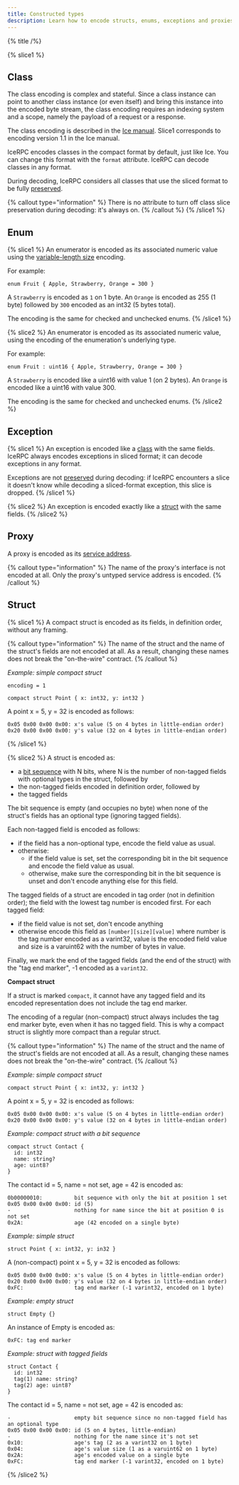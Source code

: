 ```yaml
---
title: Constructed types
description: Learn how to encode structs, enums, exceptions and proxies with Slice.
---
```


{% title /%}

{% slice1 %}
## Class

The class encoding is complex and stateful. Since a class instance can point to another class instance (or even itself)
and bring this instance into the encoded byte stream, the class encoding requires an indexing system and a scope, namely
the payload of a request or a response.

The class encoding is described in the
[Ice manual](https://doc.zeroc.com/ice/3.7/ice-protocol-and-encoding/ice-encoding/data-encoding-for-classes). Slice1
corresponds to encoding version 1.1 in the Ice manual.

IceRPC encodes classes in the compact format by default, just like Ice. You can change this format with the `format`
attribute. IceRPC can decode classes in any format.

During decoding, IceRPC considers all classes that use the sliced format to be fully
[preserved](https://doc.zeroc.com/ice/3.7/client-server-features/slicing-values-and-exceptions#id-.SlicingValuesandExceptionsv3.7-PreservingSlices).

{% callout type="information" %}
There is no attribute to turn off class slice preservation during decoding: it's always on.
{% /callout %}
{% /slice1 %}

## Enum

{% slice1 %}
An enumerator is encoded as its associated numeric value using the
[variable-length size](encoding-only-constructs#variable-length-size) encoding.

For example:
```slice
enum Fruit { Apple, Strawberry, Orange = 300 }
```

A `Strawberry` is encoded as `1` on 1 byte. An `Orange` is encoded as 255 (1 byte) followed by `300` encoded as an
int32 (5 bytes total).

The encoding is the same for checked and unchecked enums.
{% /slice1 %}

{% slice2 %}
An enumerator is encoded as its associated numeric value, using the encoding of the enumeration's underlying type.

For example:
```slice
enum Fruit : uint16 { Apple, Strawberry, Orange = 300 }
```

A `Strawberry` is encoded like a uint16 with value 1 (on 2 bytes). An `Orange` is encoded like a uint16 with value 300.

The encoding is the same for checked and unchecked enums.
{% /slice2 %}

## Exception

{% slice1 %}
An exception is encoded like a [class](#class) with the same fields. IceRPC always encodes exceptions in sliced format;
it can decode exceptions in any format.

Exceptions are not [preserved](https://doc.zeroc.com/ice/3.7/client-server-features/slicing-values-and-exceptions#id-.SlicingValuesandExceptionsv3.7-PreservingSlices)
during decoding: if IceRPC encounters a slice it doesn't know while decoding a sliced-format exception, this slice
is dropped.
{% /slice1 %}

{% slice2 %}
An exception is encoded exactly like a [struct](#struct) with the same fields.
{% /slice2 %}

## Proxy

A proxy is encoded as its [service address](#primitive-types#ServiceAddress).

{% callout type="information" %}
The name of the proxy's interface is not encoded at all. Only the proxy's untyped service address is encoded.
{% /callout %}

## Struct

{% slice1 %}
A compact struct is encoded as its fields, in definition order, without any framing.

{% callout type="information" %}
The name of the struct and the name of the struct's fields are not encoded at all. As a result, changing these names
does not break the "on-the-wire" contract.
{% /callout %}

_Example: simple compact struct_

```slice
encoding = 1

compact struct Point { x: int32, y: int32 }
```

A point x = 5, y = 32 is encoded as follows:
```
0x05 0x00 0x00 0x00: x's value (5 on 4 bytes in little-endian order)
0x20 0x00 0x00 0x00: y's value (32 on 4 bytes in little-endian order)
```
{% /slice1 %}

{% slice2 %}
A struct is encoded as:
- a [bit sequence](encoding-only-constructs#bit-sequence) with N bits, where N is the number of non-tagged fields with
  optional types in the struct, followed by
- the non-tagged fields encoded in definition order, followed by
- the tagged fields

The bit sequence is empty (and occupies no byte) when none of the struct's fields has an optional type (ignoring tagged
fields).

Each non-tagged field is encoded as follows:
- if the field has a non-optional type, encode the field value as usual.
- otherwise:
    - if the field value is set, set the corresponding bit in the bit sequence and encode the field value as usual.
    - otherwise, make sure the corresponding bit in the bit sequence is unset and don't encode anything else for this
      field.

The tagged fields of a struct are encoded in tag order (not in definition order); the field with the lowest tag number
is encoded first. For each tagged field:
- if the field value is not set, don't encode anything
- otherwise encode this field as `[number][size][value]` where number is the tag number encoded as a varint32, value is
the encoded field value and size is a varuint62 with the number of bytes in value.

Finally, we mark the end of the tagged fields (and the end of the struct) with the "tag end marker", -1 encoded as a
`varint32`.

**Compact struct**

If a struct is marked `compact`, it cannot have any tagged field and its encoded representation does not include the tag
end marker.

The encoding of a regular (non-compact) struct always includes the tag end marker byte, even when it has no tagged
field. This is why a compact struct is slightly more compact than a regular struct.

{% callout type="information" %}
The name of the struct and the name of the struct's fields are not encoded at all. As a result, changing these names
does not break the "on-the-wire" contract.
{% /callout %}

_Example: simple compact struct_

```slice
compact struct Point { x: int32, y: int32 }
```

A point x = 5, y = 32 is encoded as follows:
```
0x05 0x00 0x00 0x00: x's value (5 on 4 bytes in little-endian order)
0x20 0x00 0x00 0x00: y's value (32 on 4 bytes in little-endian order)
```

_Example: compact struct with a bit sequence_
```slice
compact struct Contact {
  id: int32
  name: string?
  age: uint8?
}
```

The contact id = 5, name = not set, age = 42 is encoded as:
```
0b00000010:          bit sequence with only the bit at position 1 set
0x05 0x00 0x00 0x00: id (5)
-                    nothing for name since the bit at position 0 is not set
0x2A:                age (42 encoded on a single byte)
```

_Example: simple struct_

```slice
struct Point { x: int32, y: in32 }
```

A (non-compact) point x = 5, y = 32 is encoded as follows:
```
0x05 0x00 0x00 0x00: x's value (5 on 4 bytes in little-endian order)
0x20 0x00 0x00 0x00: y's value (32 on 4 bytes in little-endian order)
0xFC:                tag end marker (-1 varint32, encoded on 1 byte)
```

_Example: empty struct_

```slice
struct Empty {}
```

An instance of Empty is encoded as:
```
0xFC: tag end marker
```

_Example: struct with tagged fields_

```slice
struct Contact {
  id: int32
  tag(1) name: string?
  tag(2) age: uint8?
}
```

The contact id = 5, name = not set, age = 42 is encoded as:
```
-                    empty bit sequence since no non-tagged field has an optional type
0x05 0x00 0x00 0x00: id (5 on 4 bytes, little-endian)
-                    nothing for the name since it's not set
0x10:                age's tag (2 as a varint32 on 1 byte)
0x04:                age's value size (1 as a varuint62 on 1 byte)
0x2A:                age's encoded value on a single byte
0xFC:                tag end marker (-1 varint32, encoded on 1 byte)
```
{% /slice2 %}
